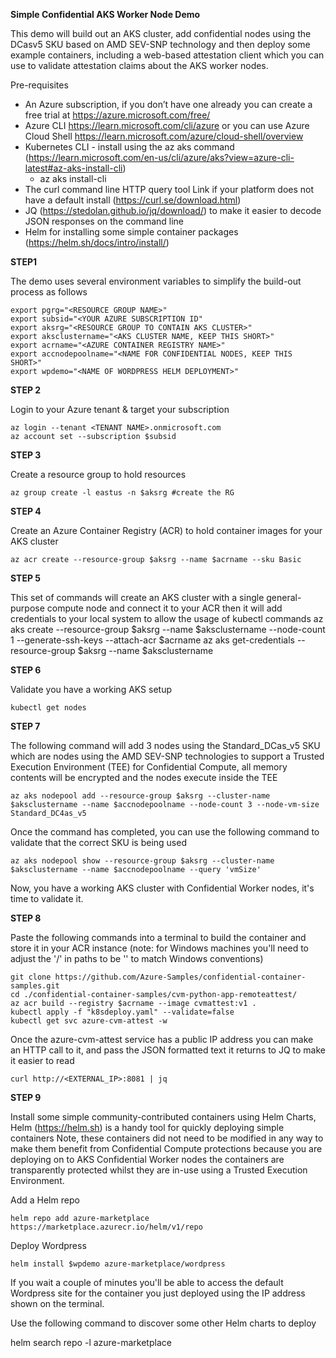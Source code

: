 **Simple Confidential AKS Worker Node Demo**

This demo will build out an AKS cluster, add confidential nodes using the DCasv5 SKU based on AMD SEV-SNP technology and then deploy some example containers, including a web-based attestation client which you can use to validate attestation claims about the AKS worker nodes.

Pre-requisites

- An Azure subscription, if you don’t have one already you can create a free trial at https://azure.microsoft.com/free/
- Azure CLI https://learn.microsoft.com/cli/azure or you can use Azure Cloud Shell https://learn.microsoft.com/azure/cloud-shell/overview
- Kubernetes CLI - install using the az aks command (https://learn.microsoft.com/en-us/cli/azure/aks?view=azure-cli-latest#az-aks-install-cli)
    - az aks install-cli
- The curl command line HTTP query tool Link if your platform does not have a default install (https://curl.se/download.html)
- JQ (https://stedolan.github.io/jq/download/) to make it easier to decode JSON responses on the command line
- Helm for installing some simple container packages (https://helm.sh/docs/intro/install/)

**STEP1**<p>
The demo uses several environment variables to simplify the build-out process as follows

    export pgrg="<RESOURCE GROUP NAME>"
    export subsid="<YOUR AZURE SUBSCRIPTION ID"
    export aksrg="<RESOURCE GROUP TO CONTAIN AKS CLUSTER>"
    export aksclustername="<AKS CLUSTER NAME, KEEP THIS SHORT>"
    export acrname="<AZURE CONTAINER REGISTRY NAME>"
    export accnodepoolname="<NAME FOR CONFIDENTIAL NODES, KEEP THIS SHORT>"
    export wpdemo="<NAME OF WORDPRESS HELM DEPLOYMENT>"

**STEP 2**<p>
Login to your Azure tenant & target your subscription

    az login --tenant <TENANT NAME>.onmicrosoft.com
    az account set --subscription $subsid

**STEP 3**<p>
Create a resource group to hold resources

    az group create -l eastus -n $aksrg #create the RG

**STEP 4**<p>
Create an Azure Container Registry (ACR) to hold container images for your AKS cluster
    
    az acr create --resource-group $aksrg --name $acrname --sku Basic

**STEP 5**<p>
This set of commands will create an AKS cluster with a single general-purpose compute node and connect it to your ACR then it will add credentials to your local system to allow the usage of kubectl commands
    az aks create --resource-group $aksrg --name $aksclustername --node-count 1 --generate-ssh-keys --attach-acr $acrname
    az aks get-credentials --resource-group $aksrg --name $aksclustername

**STEP 6**<p>
Validate you have a working AKS setup
    
    kubectl get nodes

**STEP 7**<p>
The following command will add 3 nodes using the Standard_DCas_v5 SKU which are nodes using the AMD SEV-SNP technologies to support a Trusted Execution Environment (TEE) for Confidential Compute, all memory contents will be encrypted and the nodes execute inside the TEE

    az aks nodepool add --resource-group $aksrg --cluster-name $aksclustername --name $accnodepoolname --node-count 3 --node-vm-size Standard_DC4as_v5

Once the command has completed, you can use the following command to validate that the correct SKU is being used

    az aks nodepool show --resource-group $aksrg --cluster-name $aksclustername --name $accnodepoolname --query 'vmSize'

Now, you have a working AKS cluster with Confidential Worker nodes, it's time to validate it.

**STEP 8**<p>

Paste the following commands into a terminal to build the container and store it in your ACR instance (note: for Windows machines you'll need to adjust the '/' in paths to be '\' to match Windows conventions)

    git clone https://github.com/Azure-Samples/confidential-container-samples.git  
    cd ./confidential-container-samples/cvm-python-app-remoteattest/
    az acr build --registry $acrname --image cvmattest:v1 .
    kubectl apply -f "k8sdeploy.yaml" --validate=false 
    kubectl get svc azure-cvm-attest -w

Once the azure-cvm-attest service has a public IP address you can make an HTTP call to it, and pass the JSON formatted text it returns to JQ to make it easier to read

    curl http://<EXTERNAL_IP>:8081 | jq

**STEP 9**<p>

Install some simple community-contributed containers using Helm Charts, Helm (https://helm.sh) is a handy tool for quickly deploying simple containers
Note, these containers did not need to be modified in any way to make them benefit from Confidential Compute protections because you are deploying on to AKS Confidential Worker nodes the containers are transparently protected whilst they are in-use using a Trusted Execution Environment.

Add a Helm repo

    helm repo add azure-marketplace https://marketplace.azurecr.io/helm/v1/repo   

Deploy Wordpress

    helm install $wpdemo azure-marketplace/wordpress

If you wait a couple of minutes you'll be able to access the default Wordpress site for the container you just deployed using the IP address shown on the terminal.

Use the following command to discover some other Helm charts to deploy

   helm search repo -l azure-marketplace

